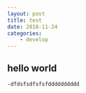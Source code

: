 ```yaml
---
layout: post
title: test
date: 2018-11-24
categories: 
    - develop
---
```


## hello world

    -dfdsfsdfsfsfdddddddddd